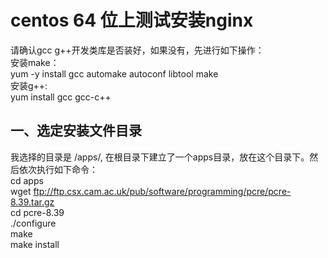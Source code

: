 # centos 64 位上测试安装nginx    

请确认gcc g++开发类库是否装好，如果没有，先进行如下操作：    
安装make：    
yum -y install gcc automake autoconf libtool make     
安装g++:    
yum install gcc gcc-c++    

## 一、选定安装文件目录    
我选择的目录是 /apps/, 在根目录下建立了一个apps目录，放在这个目录下。然后依次执行如下命令：    
cd apps    
wget ftp://ftp.csx.cam.ac.uk/pub/software/programming/pcre/pcre-8.39.tar.gz   
cd pcre-8.39    
./configure    
make    
make install    



   
